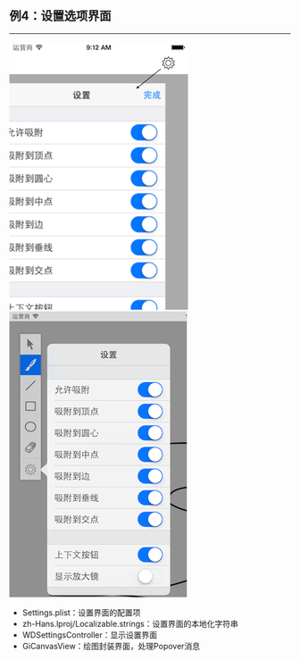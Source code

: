 ## 例4：设置选项界面
-----------

![screenshot](screenshot.png)
![screenshot](../CmdBar1/screenshot2.png)

- Settings.plist：设置界面的配置项
- zh-Hans.lproj/Localizable.strings：设置界面的本地化字符串
- WDSettingsController：显示设置界面
- GiCanvasView：绘图封装界面，处理Popover消息
